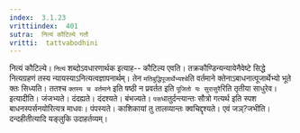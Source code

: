 ```yaml
---
index:  3.1.23
vrittiindex:  401
sutra:  नित्यं कौटिल्ये गतौ
vritti:  tattvabodhini 
---
```


नित्यं कौटिल्ये। `नित्यं` शब्दोऽवधारणार्थक इत्याह-- कौटिल्य एवति। तक्रकौण्डिन्यन्यायेनैवेष्टे सिद्धे नित्यग्रहणं तस्य न्यायस्याऽनित्यत्वज्ञापनार्थम्। तेन `मतिबुद्धिपूजार्थेभ्यश्चे`ति वर्तमाने क्तेनाऽबाधनात्पूजार्थेभ्यो भूते क्तः सिध्यति। ततश्च `क्तस्य च वर्तमाने` इति षष्ठी न प्रवर्तत इति `पूजितो यः सुरासुरै`रिति तृतीया साधुरेव। इत्यादीति। जंजभ्यते। दंदह्यते। दंदश्यते। बंभज्यते। `पस`धातुर्दन्त्यान्तः सौत्रो गत्यर्थ इति स्पश बाधनस्पर्सनयोरित्यत्र माधवः। पंपस्यते। काशिकायां तु तालव्यान्तः क्वचिद्दृश्यते। एवं जञ्?जभीति। दन्दहीतीत्यादि यङ्लुकि उदाहर्तव्यम्। 

